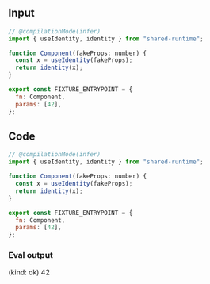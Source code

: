 
## Input

```javascript
// @compilationMode(infer)
import { useIdentity, identity } from "shared-runtime";

function Component(fakeProps: number) {
  const x = useIdentity(fakeProps);
  return identity(x);
}

export const FIXTURE_ENTRYPOINT = {
  fn: Component,
  params: [42],
};

```

## Code

```javascript
// @compilationMode(infer)
import { useIdentity, identity } from "shared-runtime";

function Component(fakeProps: number) {
  const x = useIdentity(fakeProps);
  return identity(x);
}

export const FIXTURE_ENTRYPOINT = {
  fn: Component,
  params: [42],
};

```
      
### Eval output
(kind: ok) 42